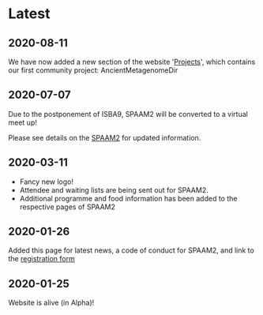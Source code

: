 # Latest

## 2020-08-11

We have now added a new section of the website '[Projects](projects/README.md)', which contains our
first community project: AncientMetagenomeDir

## 2020-07-07

Due to the postponement of ISBA9, SPAAM2 will be converted to a virtual meet up!

Please see details on the [SPAAM2](spaam2/README) for updated information.

## 2020-03-11

* Fancy new logo!
* Attendee and waiting lists are being sent out for SPAAM2. 
* Additional programme and food information has been added to the respective pages of SPAAM2

## 2020-01-26

Added this page for latest news, a code of conduct for SPAAM2, and link to the [registration form](spaam2/README#registration-of-interest)

## 2020-01-25

Website is alive (in Alpha)!